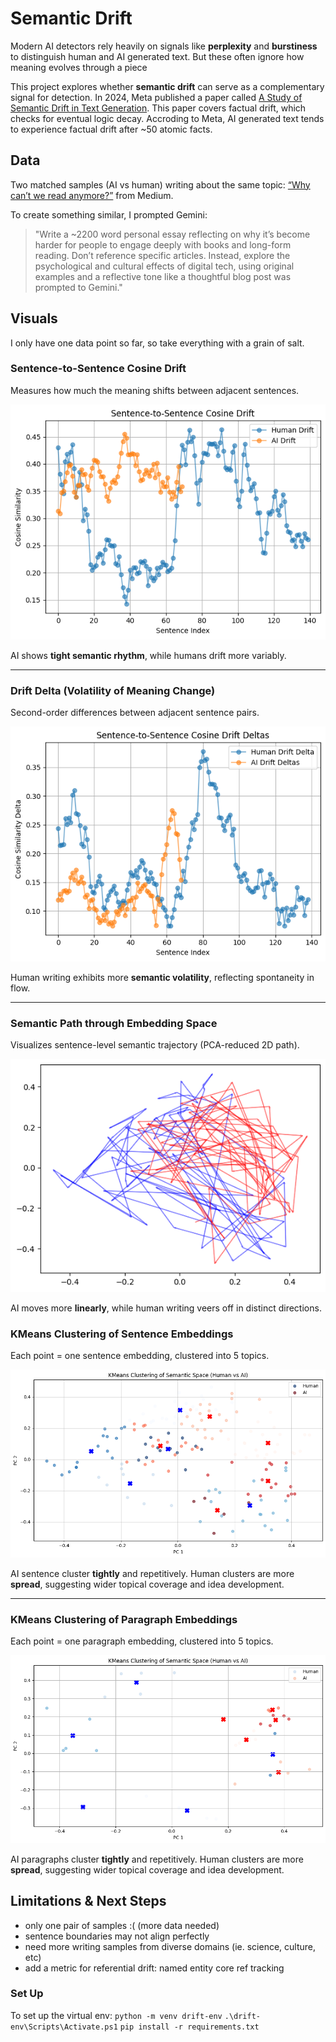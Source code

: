 # Semantic Drift

Modern AI detectors rely heavily on signals like **perplexity** and **burstiness** to distinguish human and AI generated text. But these often ignore how meaning evolves through a piece

This project explores whether **semantic drift** can serve as a complementary signal for detection. In 2024, Meta published a paper called [A Study of Semantic Drift in Text Generation](https://ai.meta.com/research/publications/know-when-to-stop-a-study-of-semantic-drift-in-text-generation/). This paper covers factual drift, which checks for eventual logic decay. Accroding to Meta, AI generated text tends to experience factual drift after ~50 atomic facts.

## Data
Two matched samples (AI vs human) writing about the same topic: [“Why can’t we read anymore?”](https://hughmcguire.medium.com/why-can-t-we-read-anymore-503c38c131fe) from Medium.

To create something similar, I prompted Gemini:
> "Write a ~2200 word personal essay reflecting on why it’s become harder for people to engage deeply with books and long-form reading. Don’t reference specific articles. Instead, explore the psychological and cultural effects of digital tech, using original examples and a reflective tone like a thoughtful blog post was prompted to Gemini."

## Visuals
I only have one data point so far, so take everything with a grain of salt. 

### Sentence-to-Sentence Cosine Drift
Measures how much the meaning shifts between adjacent sentences.

![Cosine Drift](./graphs/sentence_cosinedrift.png)

AI shows **tight semantic rhythm**, while humans drift more variably.

---

### Drift Delta (Volatility of Meaning Change)
Second-order differences between adjacent sentence pairs.

![Drift Deltas](./graphs/sentence_driftdeltas.png)

Human writing exhibits more **semantic volatility**, reflecting spontaneity in flow.

---

### Semantic Path through Embedding Space
Visualizes sentence-level semantic trajectory (PCA-reduced 2D path).

![Path](./graphs/sentence_path.png)

AI moves more **linearly**, while human writing veers off in distinct directions.

### KMeans Clustering of Sentence Embeddings
Each point = one sentence embedding, clustered into 5 topics.

![KMeans](./graphs/sentence_kmeans.png)

AI sentence cluster **tightly** and repetitively. Human clusters are more **spread**, suggesting wider topical coverage and idea development.

---

### KMeans Clustering of Paragraph Embeddings
Each point = one paragraph embedding, clustered into 5 topics.

![KMeans](./graphs/paragraph_kmeans.png)

AI paragraphs cluster **tightly** and repetitively. Human clusters are more **spread**, suggesting wider topical coverage and idea development.

## Limitations & Next Steps
- only one pair of samples :( (more data needed)
- sentence boundaries may not align perfectly
- need more writing samples from diverse domains (ie. science, culture, etc)
- add a metric for referential drift: named entity core ref tracking

### Set Up
To set up the virtual env:
`python -m venv drift-env`
`.\drift-env\Scripts\Activate.ps1`
`pip install -r requirements.txt`
